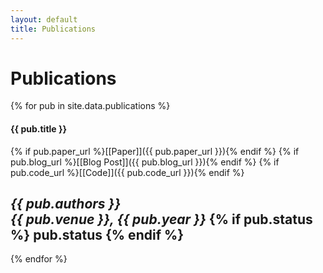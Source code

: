```yaml
---
layout: default
title: Publications
---
```


# Publications


{% for pub in site.data.publications %}
#### {{ pub.title }}

{% if pub.paper_url %}[[Paper]]({{ pub.paper_url }}){% endif %}
{% if pub.blog_url %}[[Blog Post]]({{ pub.blog_url }}){% endif %}
{% if pub.code_url %}[[Code]]({{ pub.code_url }}){% endif %}

*{{ pub.authors }}*  
_{{ pub.venue }}, {{ pub.year }}_
{% if pub.status %} **pub.status** {% endif %}
---
{% endfor %}
